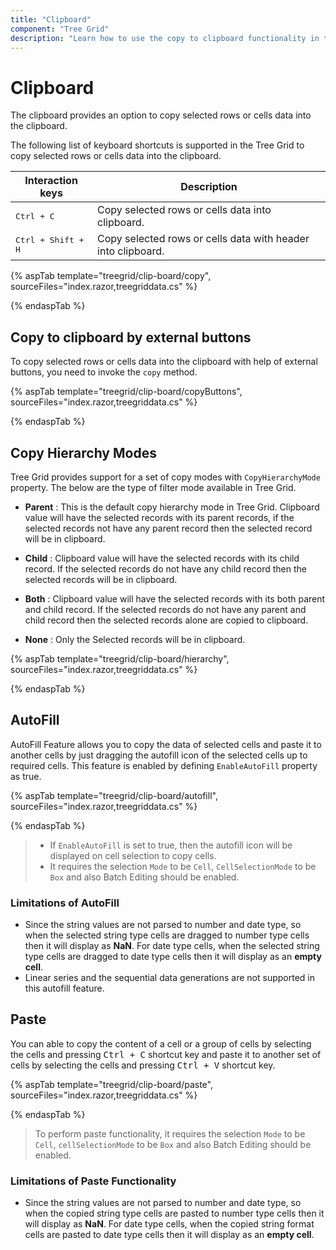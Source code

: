 ```yaml
---
title: "Clipboard"
component: "Tree Grid"
description: "Learn how to use the copy to clipboard functionality in the Blazor Tree Grid Control."
---
```


# Clipboard

The clipboard provides an option to copy selected rows or cells data into the clipboard.

The following list of keyboard shortcuts is supported in the Tree Grid to copy selected rows or cells data into the clipboard.

Interaction keys |Description
-----|-----
<kbd>Ctrl + C</kbd> |Copy selected rows or cells data into clipboard.
<kbd>Ctrl + Shift + H</kbd> |Copy selected rows or cells data with header into clipboard.

{% aspTab template="treegrid/clip-board/copy", sourceFiles="index.razor,treegriddata.cs" %}

{% endaspTab %}

## Copy to clipboard by external buttons

To copy selected rows or cells data into the clipboard with help of external buttons, you need to invoke the `copy` method.

{% aspTab template="treegrid/clip-board/copyButtons", sourceFiles="index.razor,treegriddata.cs" %}

{% endaspTab %}

## Copy Hierarchy Modes

Tree Grid provides support for a set of copy modes with `CopyHierarchyMode` property.
The below are the type of filter mode available in Tree Grid.

* **Parent** : This is the default copy hierarchy mode in Tree Grid. Clipboard value will have the selected records with its parent records, if the selected records not have any parent record then the selected record will be in clipboard.

* **Child** : Clipboard value will have the selected records with its child record. If the selected records do not have any child record then the selected records will be in clipboard.

* **Both** : Clipboard value will have the selected records with its both parent and child record. If the selected records do not have any parent and child record then the selected records alone are copied to clipboard.

* **None** : Only the Selected records will be in clipboard.

{% aspTab template="treegrid/clip-board/hierarchy", sourceFiles="index.razor,treegriddata.cs" %}

{% endaspTab %}

## AutoFill

AutoFill Feature allows you to copy the data of selected cells and paste it to another cells by just dragging the autofill icon of the selected cells up to required cells. This feature is enabled by defining `EnableAutoFill` property as true.

{% aspTab template="treegrid/clip-board/autofill", sourceFiles="index.razor,treegriddata.cs" %}

{% endaspTab %}

> * If `EnableAutoFill` is set to true, then the autofill icon will be displayed on cell selection to copy cells.
> * It requires the selection `Mode` to be `Cell`,  `CellSelectionMode` to be `Box` and also Batch Editing should be enabled.

### Limitations of AutoFill

* Since the string values are not parsed to number and date type, so when the selected string type cells are dragged to number type cells then it will display as **NaN**. For date type cells, when the selected string type cells are dragged to date type cells then it will display as an **empty cell**.
* Linear series and the sequential data generations are not supported in this autofill feature.

## Paste

You can able to copy the content of a cell or a group of cells by selecting the cells and pressing <kbd>Ctrl + C</kbd> shortcut key and paste it to another set of cells by selecting the cells and pressing <kbd>Ctrl + V</kbd> shortcut key.

{% aspTab template="treegrid/clip-board/paste", sourceFiles="index.razor,treegriddata.cs" %}

{% endaspTab %}

> To perform paste functionality, it requires the selection `Mode` to be `Cell`,  `cellSelectionMode` to be `Box` and also Batch Editing should be enabled.

### Limitations of Paste Functionality

* Since the string values are not parsed to number and date type, so when the copied string type cells are pasted to number type cells then it will display as **NaN**. For date type cells, when the copied string format cells are pasted to date type cells then it will display as an **empty cell**.